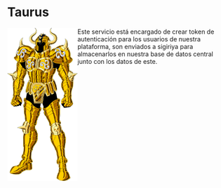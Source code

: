 # Taurus

<img src="taurus.png" alt="Taurus" align="left" width="160" />

Este servicio está encargado de crear token de autenticación para los usuarios de nuestra plataforma, son enviados a sigiriya para almacenarlos en nuestra base de datos central junto con los datos de este.
